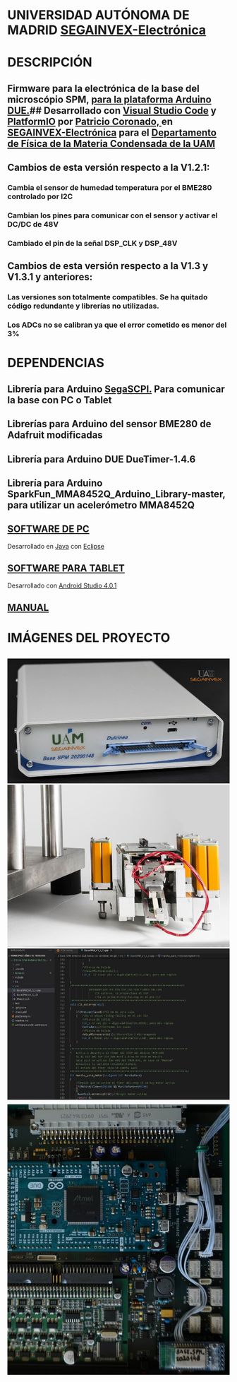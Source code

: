 # UNIVERSIDAD AUTÓNOMA DE MADRID [SEGAINVEX-Electrónica](https://www.uam.es/uam/segainvex)
# DESCRIPCIÓN
## Firmware para la electrónica de la base del microscópio SPM, [ para la plataforma Arduino DUE.](https://store.arduino.cc/products/arduino-due?selectedStore=eu)## Desarrollado con [Visual Studio Code](https://code.visualstudio.com/) y [PlatformIO](https://platformio.org/) por [Patricio Coronado, ](https://patriciocoronadocollado.000webhostapp.com/) en [SEGAINVEX-Electrónica](https://www.uam.es/uam/segainvex) para el [Departamento de Física de la Materia Condensada de la UAM](https://www.fmc.uam.es/research/nano-spm-lab/)

## Cambios de esta versión respecto a la V1.2.1:
### Cambia el sensor de humedad temperatura por el BME280 controlado por I2C
### Cambian los pines para comunicar con el sensor y activar el DC/DC de 48V
### Cambiado el pin de la señal DSP_CLK y DSP_48V
## Cambios de esta versión respecto a la V1.3 y V1.3.1 y anteriores:
### Las versiones son totalmente compatibles. Se ha quitado código redundante y librerías no utilizadas.
### Los ADCs no se calibran ya que el error cometido es menor del 3%

# DEPENDENCIAS

## Librería para Arduino [SegaSCPI.](https://github.com/PatricioCoronado/SegaSCPI) Para comunicar la base con PC o Tablet

## Librerías para Arduino del sensor BME280 de Adafruit modificadas

## Librería para Arduino DUE DueTimer-1.4.6

## Librería para Arduino SparkFun_MMA8452Q_Arduino_Library-master, para utilizar un acelerómetro MMA8452Q 

## [SOFTWARE DE PC](https://github.com/PatricioCoronado/Base-SPM-Java)
Desarrollado en [Java](https://www.java.com/es/) con [Eclipse](https://www.eclipse.org/)

## [SOFTWARE PARA TABLET](https://github.com/PatricioCoronado/Base-SPM-tablet)
Desarrollado con [Android Studio 4.0.1](https://developer.android.com/studio?hl=es)

## [MANUAL](https://github.com/SEGAINVEX-ELECTRONICA/Base_SPM_V3/blob/main/Manual/Manual_Base_SPM_V3.pdf)
## 
# IMÁGENES DEL PROYECTO
##
![Alt text](https://github.com/SEGAINVEX-ELECTRONICA/Base-SPM-Firmware-Arduino/blob/V1.3.2/ficheros/base_electronica.jpg "electrónica de la base")
![Alt text](https://github.com/SEGAINVEX-ELECTRONICA/Base-SPM-Firmware-Arduino/blob/V1.3.2/ficheros/cabeza_tirf.jpg "cabeza")
![Alt text](https://github.com/SEGAINVEX-ELECTRONICA/Base-SPM-Firmware-Arduino/blob/V1.3.2/ficheros/entorno_platformio.jpg "platformio")
![Alt text](https://github.com/SEGAINVEX-ELECTRONICA/Base-SPM-Firmware-Arduino/blob/V1.3.2/ficheros/Arduino_DUE.jpg "Arduino DUE en PCB_A")
